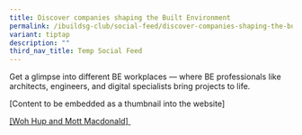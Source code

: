 ```yaml
---
title: Discover companies shaping the Built Environment
permalink: /ibuildsg-club/social-feed/discover-companies-shaping-the-built-environment/
variant: tiptap
description: ""
third_nav_title: Temp Social Feed
---
```

<p>Get a glimpse into different BE workplaces — where BE professionals like
architects, engineers, and digital specialists bring projects to life.</p>
<p>[Content to be embedded as a thumbnail into the website]</p>
<p><a href="https://www.facebook.com/share/r/16z17XVNk5/" rel="noopener noreferrer nofollow" target="_blank"><u>[Woh Hup and Mott Macdonald]&nbsp;</u></a>
</p>
<p>
<br>
</p>
